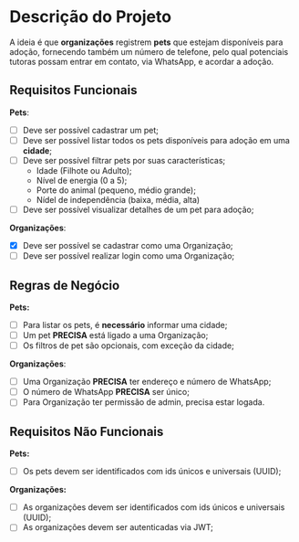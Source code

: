 # Descrição do Projeto
A ideia é que **organizações** registrem **pets** que estejam disponíveis para adoção, fornecendo também um número de telefone, pelo qual potenciais tutoras possam entrar em contato, via WhatsApp, e acordar a adoção. 

## Requisitos Funcionais
**Pets**:
- [ ] Deve ser possível cadastrar um pet;
- [ ] Deve ser possível listar todos os pets disponíveis para adoção em uma **cidade**;
- [ ] Deve ser possível filtrar pets por suas características;
    - Idade (Filhote ou Adulto);
    - Nível de energia (0 a 5);
    - Porte do animal (pequeno, médio grande);
    - Nídel de independência (baixa, média, alta)
- [ ] Deve ser possível visualizar detalhes de um pet para adoção;

**Organizações**:
- [x] Deve ser possível se cadastrar como uma Organização;
- [ ] Deve ser possível realizar login como uma Organização;

## Regras de Negócio
**Pets:**
- [ ] Para listar os pets, é **necessário** informar uma cidade;
- [ ] Um pet **PRECISA** está ligado a uma Organização;
- [ ] Os filtros de pet são opcionais, com exceção da cidade;

**Organizações**:
- [ ] Uma Organização **PRECISA** ter endereço e número de WhatsApp;
- [ ] O número de WhatsApp **PRECISA** ser único;
- [ ] Para Organização ter permissão de admin, precisa estar logada.

## Requisitos Não Funcionais
**Pets:**
- [ ] Os pets devem ser identificados com ids únicos e universais (UUID);

**Organizações:**
- [ ] As organizações devem ser identificados com ids únicos e universais (UUID);
- [ ] As organizações devem ser autenticadas via JWT;